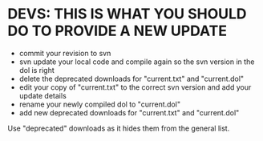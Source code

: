 # DEVS: THIS IS WHAT YOU SHOULD DO TO PROVIDE A NEW UPDATE #

  * commit your revision to svn
  * svn update your local code and compile again so the svn version in the dol is right
  * delete the deprecated downloads for "current.txt" and "current.dol"
  * edit your copy of "current.txt" to the correct svn version and add your update details
  * rename your newly compiled dol to "current.dol"
  * add new deprecated downloads for "current.txt" and "current.dol"

Use "deprecated" downloads as it hides them from the general list.